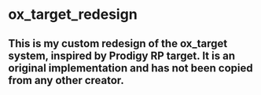 # ox_target_redesign
## This is my custom redesign of the ox_target system, inspired by Prodigy RP target. It is an original implementation and has not been copied from any other creator.
